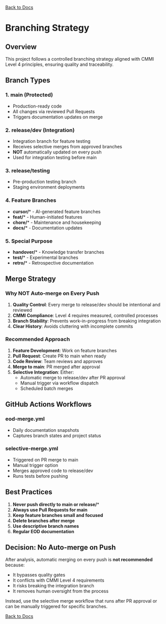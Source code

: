 [Back to Docs](../)

# Branching Strategy

## Overview

This project follows a controlled branching strategy aligned with CMMI Level 4 principles, ensuring quality and traceability.

## Branch Types

### 1. **main** (Protected)
- Production-ready code
- All changes via reviewed Pull Requests
- Triggers documentation updates on merge

### 2. **release/dev** (Integration)
- Integration branch for feature testing
- Receives selective merges from approved branches
- **NOT** automatically updated on every push
- Used for integration testing before main

### 3. **release/testing** 
- Pre-production testing branch
- Staging environment deployments

### 4. **Feature Branches**
- **cursor/*** - AI-generated feature branches
- **feat/*** - Human-initiated features
- **chore/*** - Maintenance and housekeeping
- **docs/*** - Documentation updates

### 5. **Special Purpose**
- **handover/*** - Knowledge transfer branches
- **test/*** - Experimental branches
- **retro/*** - Retrospective documentation

## Merge Strategy

### Why NOT Auto-merge on Every Push

1. **Quality Control**: Every merge to release/dev should be intentional and reviewed
2. **CMMI Compliance**: Level 4 requires measured, controlled processes
3. **Branch Stability**: Prevents work-in-progress from breaking integration
4. **Clear History**: Avoids cluttering with incomplete commits

### Recommended Approach

1. **Feature Development**: Work on feature branches
2. **Pull Request**: Create PR to main when ready
3. **Code Review**: Team reviews and approves
4. **Merge to main**: PR merged after approval
5. **Selective Integration**: Either:
   - Automatic merge to release/dev after PR approval
   - Manual trigger via workflow dispatch
   - Scheduled batch merges

## GitHub Actions Workflows

### eod-merge.yml
- Daily documentation snapshots
- Captures branch states and project status

### selective-merge.yml
- Triggered on PR merge to main
- Manual trigger option
- Merges approved code to release/dev
- Runs tests before pushing

## Best Practices

1. **Never push directly to main or release/***
2. **Always use Pull Requests for main**
3. **Keep feature branches small and focused**
4. **Delete branches after merge**
5. **Use descriptive branch names**
6. **Regular EOD documentation**

## Decision: No Auto-merge on Push

After analysis, automatic merging on every push is **not recommended** because:

- It bypasses quality gates
- It conflicts with CMMI Level 4 requirements
- It risks breaking the integration branch
- It removes human oversight from the process

Instead, use the selective merge workflow that runs after PR approval or can be manually triggered for specific branches.

[Back to Docs](../)